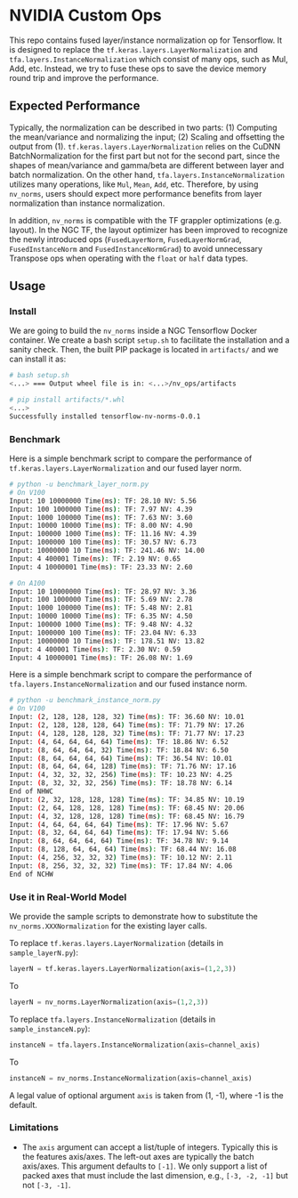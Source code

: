 # NVIDIA Custom Ops

This repo contains fused layer/instance normalization op for Tensorflow. It is
designed to replace the `tf.keras.layers.LayerNormalization` and 
`tfa.layers.InstanceNormalization` which consist of many ops, such as Mul, Add, 
etc. Instead, we try to fuse these ops to save the device memory round trip and 
improve the performance.

## Expected Performance

Typically, the normalization can be described in two parts: (1) Computing the
mean/variance and normalizing the input; (2) Scaling and offsetting the output
from (1). `tf.keras.layers.LayerNormalization` relies on the CuDNN
BatchNormalization for the first part but not for the second part, since the
shapes of mean/variance and gamma/beta are different between layer and batch
normalization. On the other hand, `tfa.layers.InstanceNormalization` utilizes
many operations, like `Mul`, `Mean`, `Add`, etc. Therefore, by using `nv_norms`,
users should expect more performance benefits from layer normalization than
instance normalization.

In addition, `nv_norms` is compatible with the TF grappler optimizations (e.g.
layout). In the NGC TF, the layout optimizer has been improved to recognize the
newly introduced ops (`FusedLayerNorm`, `FusedLayerNormGrad`,
`FusedInstanceNorm` and `FusedInstanceNormGrad`) to avoid unnecessary Transpose
ops when operating with the `float` or `half` data types. 

## Usage

### Install
We are going to build the `nv_norms` inside a NGC Tensorflow Docker container.
We create a bash script `setup.sh` to facilitate the installation and a sanity
check. Then, the built PIP package is located in `artifacts/` and we can install
it as:

```bash
# bash setup.sh
<...> === Output wheel file is in: <...>/nv_ops/artifacts

# pip install artifacts/*.whl
<...>
Successfully installed tensorflow-nv-norms-0.0.1
```

### Benchmark
Here is a simple benchmark script to compare the performance of
`tf.keras.layers.LayerNormalization` and our fused layer norm.
```bash
# python -u benchmark_layer_norm.py
# On V100
Input: 10 10000000 Time(ms): TF: 28.10 NV: 5.56
Input: 100 1000000 Time(ms): TF: 7.97 NV: 4.39
Input: 1000 100000 Time(ms): TF: 7.63 NV: 3.60
Input: 10000 10000 Time(ms): TF: 8.00 NV: 4.90
Input: 100000 1000 Time(ms): TF: 11.16 NV: 4.39
Input: 1000000 100 Time(ms): TF: 30.57 NV: 6.73
Input: 10000000 10 Time(ms): TF: 241.46 NV: 14.00
Input: 4 400001 Time(ms): TF: 2.19 NV: 0.65
Input: 4 10000001 Time(ms): TF: 23.33 NV: 2.60

# On A100
Input: 10 10000000 Time(ms): TF: 28.97 NV: 3.36
Input: 100 1000000 Time(ms): TF: 5.69 NV: 2.78
Input: 1000 100000 Time(ms): TF: 5.48 NV: 2.81
Input: 10000 10000 Time(ms): TF: 6.35 NV: 4.50
Input: 100000 1000 Time(ms): TF: 9.48 NV: 4.32
Input: 1000000 100 Time(ms): TF: 23.04 NV: 6.33
Input: 10000000 10 Time(ms): TF: 178.51 NV: 13.82
Input: 4 400001 Time(ms): TF: 2.30 NV: 0.59
Input: 4 10000001 Time(ms): TF: 26.08 NV: 1.69
```
Here is a simple benchmark script to compare the performance of
`tfa.layers.InstanceNormalization` and our fused instance norm.
```bash
# python -u benchmark_instance_norm.py
# On V100
Input: (2, 128, 128, 128, 32) Time(ms): TF: 36.60 NV: 10.01
Input: (2, 128, 128, 128, 64) Time(ms): TF: 71.79 NV: 17.26
Input: (4, 128, 128, 128, 32) Time(ms): TF: 71.77 NV: 17.23
Input: (4, 64, 64, 64, 64) Time(ms): TF: 18.86 NV: 6.52
Input: (8, 64, 64, 64, 32) Time(ms): TF: 18.84 NV: 6.50
Input: (8, 64, 64, 64, 64) Time(ms): TF: 36.54 NV: 10.01
Input: (8, 64, 64, 64, 128) Time(ms): TF: 71.76 NV: 17.16
Input: (4, 32, 32, 32, 256) Time(ms): TF: 10.23 NV: 4.25
Input: (8, 32, 32, 32, 256) Time(ms): TF: 18.78 NV: 6.14
End of NHWC
Input: (2, 32, 128, 128, 128) Time(ms): TF: 34.85 NV: 10.19
Input: (2, 64, 128, 128, 128) Time(ms): TF: 68.45 NV: 20.06
Input: (4, 32, 128, 128, 128) Time(ms): TF: 68.45 NV: 16.79
Input: (4, 64, 64, 64, 64) Time(ms): TF: 17.96 NV: 5.67
Input: (8, 32, 64, 64, 64) Time(ms): TF: 17.94 NV: 5.66
Input: (8, 64, 64, 64, 64) Time(ms): TF: 34.78 NV: 9.14
Input: (8, 128, 64, 64, 64) Time(ms): TF: 68.44 NV: 16.08
Input: (4, 256, 32, 32, 32) Time(ms): TF: 10.12 NV: 2.11
Input: (8, 256, 32, 32, 32) Time(ms): TF: 17.84 NV: 4.06
End of NCHW
```

### Use it in Real-World Model
We provide the sample scripts to demonstrate how to substitute the
`nv_norms.XXXNormalization` for the existing layer calls.

To replace `tf.keras.layers.LayerNormalization` (details in `sample_layerN.py`):
```python
layerN = tf.keras.layers.LayerNormalization(axis=(1,2,3))
```
To
```python
layerN = nv_norms.LayerNormalization(axis=(1,2,3))
```

To replace `tfa.layers.InstanceNormalization` (details in
`sample_instanceN.py`):
```python
instanceN = tfa.layers.InstanceNormalization(axis=channel_axis)
```
To
```python
instanceN = nv_norms.InstanceNormalization(axis=channel_axis)
```
A legal value of optional argument `axis` is taken from (1, -1), where -1 is the
 default.

### Limitations

* The `axis` argument can accept a list/tuple of integers. Typically this is the
  features axis/axes. The left-out axes are typically the batch axis/axes. This
  argument defaults to `[-1]`. We only support a list of packed axes that must
  include the last dimension, e.g., `[-3, -2, -1]` but not `[-3, -1]`. 
